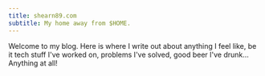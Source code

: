 ```yaml
---
title: shearn89.com
subtitle: My home away from $HOME.
---
```


Welcome to my blog. Here is where I write out about anything I feel like, be it tech stuff I've worked on, problems I've solved, good beer I've drunk... Anything at all!
